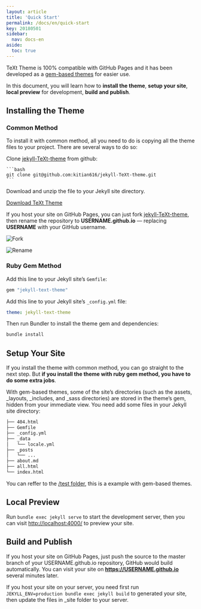 ```yaml
---
layout: article
title: 'Quick Start'
permalink: /docs/en/quick-start
key: 20180501
sidebar:
  nav: docs-en
aside:
  toc: true
---
```


TeXt Theme is 100% compatible with GitHub Pages and it has been developed as a [gem-based themes](https://jekyllrb.com/docs/themes/) for easier use.

In this document, you will learn how to **install the theme**, **setup your site**, **local preview** for development, **build and publish**.

<!--more-->

## Installing the Theme

### Common Method

To install it with common method, all you need to do is copying all the theme files to your project. There are several ways to do so:

Clone [jekyll-TeXt-theme](https://github.com/kitian616/jekyll-TeXt-theme) from github:

    ```bash
    git clone git@github.com:kitian616/jekyll-TeXt-theme.git
    ```

Download and unzip the file to your Jekyll site directory.

<a class="button button--success button--rounded button--lg" href="https://github.com/kitian616/jekyll-TeXt-theme/archive/master.zip"><i class="fas fa-download"></i> Download TeXt Theme</a>

If you host your site on GitHub Pages, you can just fork [jekyll-TeXt-theme](https://github.com/kitian616/jekyll-TeXt-theme), then rename the repository to **USERNAME.github.io** — replacing **USERNAME** with your GitHub username.

![Fork](https://raw.githubusercontent.com/kitian616/jekyll-TeXt-theme/master/docs/assets/images/github-fork.png)

![Rename](https://raw.githubusercontent.com/kitian616/jekyll-TeXt-theme/master/docs/assets/images/github-rename-repo.png)

### Ruby Gem Method

Add this line to your Jekyll site’s `Gemfile`:

```ruby
gem "jekyll-text-theme"
```

Add this line to your Jekyll site’s `_config.yml` file:

```yaml
theme: jekyll-text-theme
```

Then run Bundler to install the theme gem and dependencies:

```bash
bundle install
```

## Setup Your Site

If you install the theme with common method, you can go straight to the next step. But **if you install the theme with ruby gem method, you have to do some extra jobs**.

With gem-based themes, some of the site’s directories (such as the assets, _layouts, _includes, and _sass directories) are stored in the theme’s gem, hidden from your immediate view. You need add some files in your Jekyll site directory:

```bash
├── 404.html
├── Gemfile
├── _config.yml
├── _data
│   └── locale.yml
├── _posts
│   └── ...
├── about.md
├── all.html
└── index.html
```

You can reffer to the [/test folder](https://github.com/kitian616/jekyll-TeXt-theme/tree/master/test), this is a example with gem-based themes.

## Local Preview

Run `bundle exec jekyll serve` to start the development server, then you can visit [http://localhost:4000/](http://localhost:4000/) to preview your site.

## Build and Publish

If you host your site on GitHub Pages, just push the source to the master branch of your USERNAME.github.io repository, GitHub would build automatically. You can visit your site on **https://USERNAME.github.io** several minutes later.

If you host your site on your server, you need first run `JEKYLL_ENV=production bundle exec jekyll build` to generated your site, then update the files in _site folder to your server.